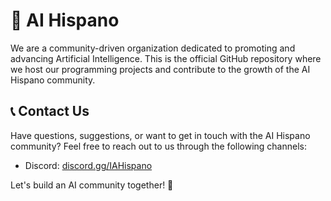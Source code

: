 # 🤖 AI Hispano

We are a community-driven organization dedicated to promoting and advancing Artificial Intelligence. This is the official GitHub repository where we host our programming projects and contribute to the growth of the AI Hispano community.

## 📞 Contact Us

Have questions, suggestions, or want to get in touch with the AI Hispano community? Feel free to reach out to us through the following channels:

- Discord: [discord.gg/IAHispano](https://discord.gg/iahispano)

Let's build an AI community together! 🤝
